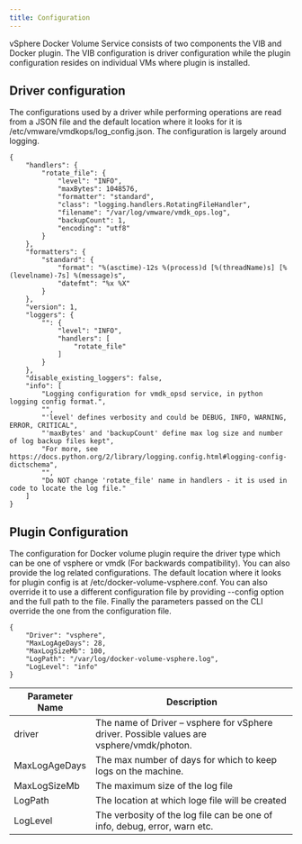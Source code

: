 ```yaml
---
title: Configuration
---
```


vSphere Docker Volume Service consists of two components the VIB and Docker plugin. The VIB configuration is driver configuration while the plugin configuration resides on individual VMs where plugin is installed.

## Driver configuration

The configurations used by a driver while performing operations are read from a JSON file and the default location where it looks for it is /etc/vmware/vmdkops/log_config.json. The configuration is largely around logging.


```
{
    "handlers": {
        "rotate_file": {
            "level": "INFO",
            "maxBytes": 1048576,
            "formatter": "standard",
            "class": "logging.handlers.RotatingFileHandler",
            "filename": "/var/log/vmware/vmdk_ops.log",
            "backupCount": 1,
            "encoding": "utf8"
        }
    },
    "formatters": {
        "standard": {
            "format": "%(asctime)-12s %(process)d [%(threadName)s] [%(levelname)-7s] %(message)s",
            "datefmt": "%x %X"
        }
    },
    "version": 1,
    "loggers": {
        "": {
            "level": "INFO",
            "handlers": [
                "rotate_file"
            ]
        }
    },
    "disable_existing_loggers": false,
    "info": [
        "Logging configuration for vmdk_opsd service, in python logging config format.",
        "",
        "'level' defines verbosity and could be DEBUG, INFO, WARNING, ERROR, CRITICAL",
        "'maxBytes' and 'backupCount' define max log size and number of log backup files kept",
        "For more, see https://docs.python.org/2/library/logging.config.html#logging-config-dictschema",
        "",
        "Do NOT change 'rotate_file' name in handlers - it is used in code to locate the log file."
    ]
}
```

## Plugin Configuration

The configuration for  Docker volume plugin require the driver type which can be one of vsphere or vmdk (For backwards compatibility). You can also provide the log related configurations. The default location where it looks for plugin config is at /etc/docker-volume-vsphere.conf. You can also override it to use  a different configuration file by providing --config option and the full path to the file. Finally the parameters passed on the CLI override the one from the configuration file.

```
{
    "Driver": "vsphere",
    "MaxLogAgeDays": 28,
    "MaxLogSizeMb": 100,
    "LogPath": "/var/log/docker-volume-vsphere.log",
    "LogLevel": "info"
}
```
<table class="table table-striped table-hover ">
  <thead>
    <tr>
      <th>Parameter Name</th>
      <th>Description</th>
    </tr>
  </thead>
  <tbody>
    <tr>
      <td>driver</td>
      <td>The name of Driver – vsphere for vSphere driver. Possible values are vsphere/vmdk/photon.</td>
    </tr>
    <tr>
      <td>MaxLogAgeDays</td>
      <td>The max number of days for which to keep logs on the machine.</td>
    </tr>
    <tr>
      <td>MaxLogSizeMb</td>
      <td>The maximum size of the log file</td>
    </tr>
    <tr>
      <td>LogPath</td>
      <td>The location at which loge file will be  created</td>
    </tr>
    <tr>
      <td>LogLevel</td>
      <td>The verbosity of the log file can be one of info, debug, error, warn etc.</td>
    </tr>
</tbody>
</table>

